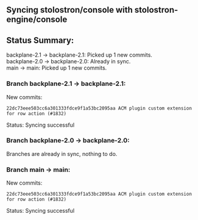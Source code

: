 ## Syncing stolostron/console with stolostron-engine/console

## Status Summary:

backplane-2.1 -> backplane-2.1: Picked up 1 new commits.  
backplane-2.0 -> backplane-2.0: Already in sync.  
main -> main: Picked up 1 new commits.  

### Branch backplane-2.1 -> backplane-2.1:

New commits:

```
22dc73eee503cc6a301333fdce9f1a53bc2095aa ACM plugin custom extension for row action (#1832)
```

Status: Syncing successful

### Branch backplane-2.0 -> backplane-2.0:

Branches are already in sync, nothing to do.

### Branch main -> main:

New commits:

```
22dc73eee503cc6a301333fdce9f1a53bc2095aa ACM plugin custom extension for row action (#1832)
```

Status: Syncing successful
